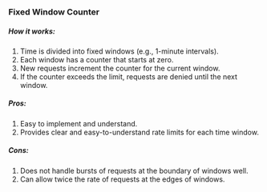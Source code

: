 ### Fixed Window Counter

##### How it works:

1.  Time is divided into fixed windows (e.g., 1-minute intervals).
2.  Each window has a counter that starts at zero.
3.  New requests increment the counter for the current window.
4.  If the counter exceeds the limit, requests are denied until the next window.

##### Pros:
1.  Easy to implement and understand.
2.  Provides clear and easy-to-understand rate limits for each time window.

##### Cons:
1.  Does not handle bursts of requests at the boundary of windows well.
2.  Can allow twice the rate of requests at the edges of windows.